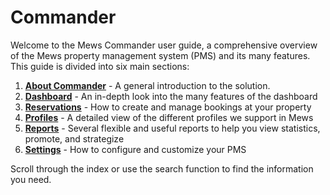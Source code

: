 # Commander

Welcome to the Mews Commander user guide, a comprehensive overview of the Mews property management system \(PMS\) and its many features. This guide is divided into six main sections:

1. ​[**About Commander**](https://github.com/MewsSystems/gitbook-guide/tree/dc5a7930037f38d8a237a1061b227375780ade5f/about-commander/README.md) - A general introduction to the solution.
2. ​[**Dashboard**](https://github.com/MewsSystems/gitbook-guide/tree/dc5a7930037f38d8a237a1061b227375780ade5f/mews-dashboard/README.md) - An in-depth look into the many features of the dashboard
3. ​[**Reservations**](https://github.com/MewsSystems/gitbook-guide/tree/dc5a7930037f38d8a237a1061b227375780ade5f/reservations/README.md) - How to create and manage bookings at your property
4. ​[**Profiles**](https://github.com/MewsSystems/gitbook-guide/tree/dc5a7930037f38d8a237a1061b227375780ade5f/profiles/README.md) - A detailed view of the different profiles we support in Mews
5. ​[**Reports**](https://github.com/MewsSystems/gitbook-guide/tree/dc5a7930037f38d8a237a1061b227375780ade5f/reports/README.md) - Several flexible and useful reports to help you view statistics, promote, and strategize
6. ​[**Settings**](https://github.com/MewsSystems/gitbook-guide/tree/dc5a7930037f38d8a237a1061b227375780ade5f/settings/README.md) - How to configure and customize your PMS

Scroll through the index or use the search function to find the information you need.

